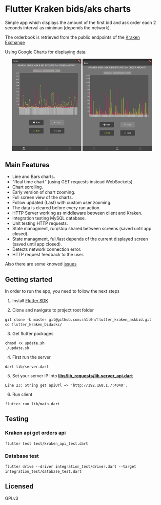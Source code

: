 # Flutter Kraken bids/aks charts

Simple app which displays the amount of the first bid and ask order each 2 seconds interval as minimun (depends the network).

The orderbook is retrieved from the public endpoints of the [Kraken Exchange](https://www.kraken.com/)

Using [Google Charts](https://github.com/google/charts) for displaying data.

<p align="center">
<img src="doc/images/lines_screenshot.jpg" width="45%"/> 
<img  src="doc/images/bars_screenshot.jpg" width="45%"/> 
</p>

## Main Features

- Line and Bars charts.
- "Real time chart" (using GET requests instead WebSockets).
- Chart scrolling.
- Early version of chart zooming.
- Full screen view of the charts.
- Follow updated (Last) with custom user zooming.
- The data is cleared before every run action. 
- HTTP Server working as middleware between client and Kraken.
- Integration testing MySQL database.
- Unit testing HTTP requests.
- State managment, run/stop shared between screens (saved until app closed).
- State managment, full/last depends of the current displayed screen (saved until app closed).
- Detects network connection error.
- HTTP request feedback to the user.

Also there are some knowed [issues](https://github.com/sh1l0n/flutter_kraken_askbid/issues)

## Getting started

In order to run the app, you need to follow the next steps

1. Install [Flutter SDK](https://flutter.dev/docs/get-started/install)

2. Clone and navigate to project root folder
```
git clone -b master git@github.com:sh1l0n/flutter_kraken_askbid.git
cd flutter_kraken_bidasks/
```

3. Get flutter packages
```
chmod +x update.sh
./update.sh
```

4. First run the server
```
dart lib/server.dart
```

5. Set your server IP into [**libs/lib_requests/lib.server_api.dart**](https://github.com/sh1l0n/flutter_kraken_askbid/blob/master/libs/lib_requests/lib/server_api.dart)

```
Line 23: String get apiUrl => 'http://192.168.1.7:4040';
```

6. Run client
```
flutter run lib/main.dart
```

## Testing

### Kraken api get orders api
```
flutter test test/kraken_api_test.dart
```

### Database test
```
flutter drive --driver integration_test/driver.dart --target integration_test/database_test.dart
```

## Licensed
GPLv3
